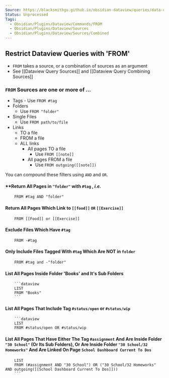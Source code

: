 ```yaml
---
Source: https://blacksmithgu.github.io/obsidian-dataview/queries/data-commands/#from
Status: Unprocessed
Tags:
  - Obsidian/Plugins/Dataview/Commands/FROM
  - Obsidian/Plugins/Dataview/Sources
  - Obsidian/Plugins/Dataview/Sources/Combined
---
```


## Restrict Dataview Queries with 'FROM'

- `FROM` takes a source, or a combination of sources as an argument
- See [[Dataview Query Sources]] and [[Dataview Query Combining Sources]]

### `FROM` Sources are one or more of ...

- Tags
			- Use `FROM #tag`
- Folders
	- Use `FROM "folder"`
- Single Files
	- Use `FROM path/to/file`
- Links
	- TO a file
	- FROM a file
	- ALL links
		- All pages TO a file
			- Use `FROM [[note]]`
		- All pages FROM a file
			- Use `FROM outgoing([[note]])`

You can compound these filters using `AND` and `OR`.

#### **Return All Pages in `"folder"` with `#tag` , *i.e.*

```
	FROM #tag AND "folder"
```

#### **Return All Pages Which Link to `[[food]]` `OR` `[[Exercise]]`**

```
	FROM [[Food]] or [[Exercise]]
```

#### **Exclude Files Which Have `#tag`**

```
	FROM -#tag
```

#### **Only Include Files Tagged With `#tag` Which Are NOT in `folder`**

```
	FROM #tag and -"folder"
```

#### **List All Pages Inside Folder 'Books' and It's Sub Folders**

```
	```dataview 
	LIST 
	FROM "Books" 
	```
```

#### **List All Pages That Include Tag `#status/open` or `#status/wip`**

```
	```dataview
	LIST
	FROM #status/open OR #status/wip
```

#### **List All Pages That Have Either The Tag `#assignment` And Are Inside Folder `"30 School"` (Or Its Sub Folders), Or Are Inside Folder `"30 School/32 Homeworks"` And Are Linked On Page `School Dashboard Current To Dos`**

```
	LIST 
	FROM (#assignment AND "30 School") OR ("30 School/32 Homeworks" AND outgoing([[School Dashboard Current To Dos]])) 
	```
```


